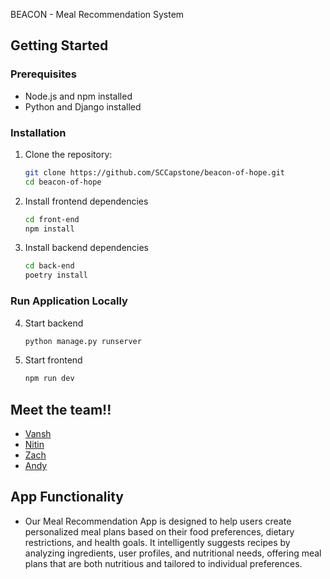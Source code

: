 BEACON - Meal Recommendation System



## Getting Started

### Prerequisites
- Node.js and npm installed
- Python and Django installed

### Installation
1. Clone the repository:
   ```bash
   git clone https://github.com/SCCapstone/beacon-of-hope.git
   cd beacon-of-hope
   ```
2. Install frontend dependencies
   ```bash
   cd front-end
   npm install
   ```

3. Install backend dependencies
   ```bash
   cd back-end
   poetry install
   ```


### Run Application Locally
4. Start backend
   ```bash
   python manage.py runserver
   ```

5. Start frontend
   ```bash
   npm run dev
   ```


## Meet the team!!
- [Vansh](https://vnagpal25.github.io)
- [Nitin](https://g-nitin.github.io/portfolio/)
- [Zach](https://zachabdulrahman.me)
- [Andy](https://andrewdavison.dev)



## App Functionality 
- Our Meal Recommendation App is designed to help users create personalized meal plans based on their food preferences, dietary restrictions, and health goals. It intelligently suggests recipes by analyzing ingredients, user profiles, and nutritional needs, offering meal plans that are both nutritious and tailored to individual preferences.

